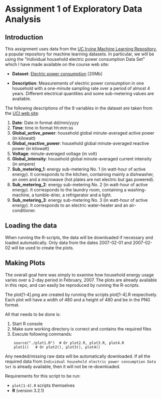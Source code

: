 # Assignment 1 of Exploratory Data Analysis

## Introduction

This assignment uses data from
the <a href="http://archive.ics.uci.edu/ml/">UC Irvine Machine
Learning Repository</a>, a popular repository for machine learning
datasets. In particular, we will be using the "Individual household
electric power consumption Data Set" which I have made available on
the course web site:


* <b>Dataset</b>: <a href="https://d396qusza40orc.cloudfront.net/exdata%2Fdata%2Fhousehold_power_consumption.zip">Electric power consumption</a> [20Mb]

* <b>Description</b>: Measurements of electric power consumption in
one household with a one-minute sampling rate over a period of almost
4 years. Different electrical quantities and some sub-metering values
are available.


The following descriptions of the 9 variables in the dataset are taken
from
the <a href="https://archive.ics.uci.edu/ml/datasets/Individual+household+electric+power+consumption">UCI
web site</a>:

<ol>
<li><b>Date</b>: Date in format dd/mm/yyyy </li>
<li><b>Time</b>: time in format hh:mm:ss </li>
<li><b>Global_active_power</b>: household global minute-averaged active power (in kilowatt) </li>
<li><b>Global_reactive_power</b>: household global minute-averaged reactive power (in kilowatt) </li>
<li><b>Voltage</b>: minute-averaged voltage (in volt) </li>
<li><b>Global_intensity</b>: household global minute-averaged current intensity (in ampere) </li>
<li><b>Sub_metering_1</b>: energy sub-metering No. 1 (in watt-hour of active energy). It corresponds to the kitchen, containing mainly a dishwasher, an oven and a microwave (hot plates are not electric but gas powered). </li>
<li><b>Sub_metering_2</b>: energy sub-metering No. 2 (in watt-hour of active energy). It corresponds to the laundry room, containing a washing-machine, a tumble-drier, a refrigerator and a light. </li>
<li><b>Sub_metering_3</b>: energy sub-metering No. 3 (in watt-hour of active energy). It corresponds to an electric water-heater and an air-conditioner.</li>
</ol>

## Loading the data

When running the R-scripts, the data will be downloaded if necessary and loaded automatically.
Only data from the dates 2007-02-01 and 2007-02-02 will be used to create the plots.

## Making Plots

The overall goal here was simply to examine how household energy usage
varies over a 2-day period in February, 2007. The plots are already available in this repo, and can easily be reproduced by running the R-scripts.

The plot[1-4].png are created by running the scripts plot[1-4].R respectively.
Each plot will have a width of 480 and a height of 480 and be in the PNG format.

All that needs to be done is:
1. Start R console
2. Make sure working directory is correct and contains the required files
3. Execute following commands:
```{r eval=FALSE}    
    source("./plot1.R")  # Or plot2.R, plot3.R, plot4.R
    plot1()   # Or plot2(), plot3(), plot4()
```
Any needed/missing raw data will be automatically downloaded. If all the required data from `Individual household
electric power consumption Data Set` is already available, then it will not be re-downloaded.

Requirements for this script to be run:
- `plot[1-4].R` scripts themselves
- **R** (version 3.2.1)






